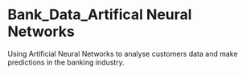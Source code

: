 # Bank_Data_Artifical Neural Networks
Using Artificial Neural Networks to analyse customers data and make predictions in the banking industry.
